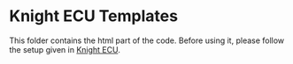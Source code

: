# Knight ECU Templates
This folder contains the html part of the code. Before using it, please follow the setup given in [Knight ECU](https://github.com/spitzc32/Project-ECU/tree/master/KnightECU). 
